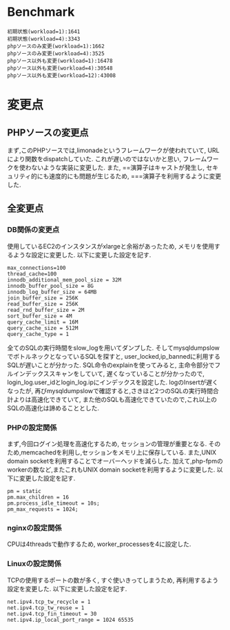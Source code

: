 # Benchmark
```
初期状態(workload=1):1641
初期状態(workload=4):3343
phpソースのみ変更(workload=1):1662
phpソースのみ変更(workload=4):3525
phpソース以外も変更(workload=1):16478
phpソース以外も変更(workload=4):30548
phpソース以外も変更(workload=12):43008
```

# 変更点
## PHPソースの変更点
まず,このPHPソースでは,limonadeというフレームワークが使われていて,
URLにより関数をdispatchしていた.
これが遅いのではないかと思い,
フレームワークを使わないような実装に変更した.
また,
==演算子はキャストが発生し,
セキュリティ的にも速度的にも問題が生じるため,
===演算子を利用するように変更した.

## 全変更点
### DB関係の変更点
使用しているEC2のインスタンスがxlargeと余裕があったため,
メモリを使用するような設定に変更した.
以下に変更した設定を記す.

```
max_connections=100
thread_cache=100
innodb_additional_mem_pool_size = 32M
innodb_buffer_pool_size = 8G
innodb_log_buffer_size = 64MB
join_buffer_size = 256K
read_buffer_size = 256K
read_rnd_buffer_size = 2M
sort_buffer_size = 4M
query_cache_limit = 16M
query_cache_size = 512M
query_cache_type = 1
```

全てのSQLの実行時間をslow_logを用いてダンプした.
そしてmysqldumpslowでボトルネックとなっているSQLを探すと,
user_locked,ip_bannedに利用するSQLが遅いことが分かった.
SQL命令のexplainを使ってみると,
主命令部分でフルインデックススキャンをしていて,
遅くなっていることが分かったので,
login_log.user_idとlogin_log.ipにインデックスを設定した.
logのInsertが遅くなったが,
再びmysqldumpslowで確認すると,さきほど2つのSQLの実行時間合計よりは高速化できていて,
また他のSQLも高速化できていたので,これ以上のSQLの高速化は諦めることとした.

### PHPの設定関係
まず,今回ログイン処理を高速化するため,
セッションの管理が重要となる.
そのため,memcachedを利用し,セッションをメモリ上に保存している.
また,UNIX domain socketを利用することでオーバーヘッドを減らした.
加えて,php-fpmのworkerの数など,またこれもUNIX domain socketを利用するように変更した.
以下に変更した設定を記す.
```
pm = static
pm.max_children = 16
pm.process_idle_timeout = 10s;
pm_max_requests = 1024;
```

### nginxの設定関係
CPUは4threadsで動作するため,
worker_processesを4に設定した.

### Linuxの設定関係
TCPの使用するポートの数が多く,
すぐ使いきってしまうため,
再利用するよう設定を変更した.
以下に変更した設定を記す.
```
net.ipv4.tcp_tw_recycle = 1
net.ipv4.tcp_tw_reuse = 1
net.ipv4.tcp_fin_timeout = 30
net.ipv4.ip_local_port_range = 1024 65535
```
